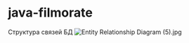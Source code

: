 # java-filmorate
Структура связей БД
![Entity Relationship Diagram (5).jpg](..%2F..%2FDownloads%2FEntity%20Relationship%20Diagram%20%285%29.jpg)